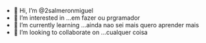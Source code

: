 - 👋 Hi, I’m @2salmeronmiguel
- 👀 I’m interested in ...em fazer ou prgramador
- 🌱 I’m currently learning ...ainda nao sei mais quero aprender mais
- 💞️ I’m looking to collaborate on ...cualquer coisa

<!---
2salmeronmiguel/2salmeronmiguel is a ✨ special ✨ repository because its `README.md` (this file) appears on your GitHub profile.
You can click the Preview link to take a look at your changes.
--->

